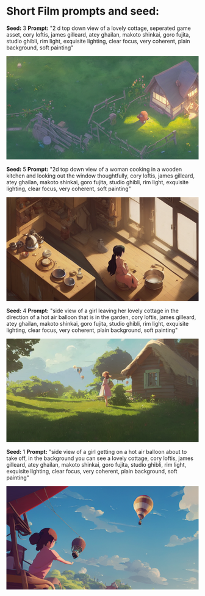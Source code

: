 # Short Film prompts and seed:

**Seed:** 3
**Prompt:** "2 d top down view of a lovely cottage, seperated game asset, cory loftis, james gilleard, atey ghailan, makoto shinkai, goro fujita, studio ghibli, rim light, exquisite lighting, clear focus, very coherent, plain background, soft painting"

![](20221120031019_00002_3.png)

**Seed:** 5
**Prompt:** "2d top down view of a woman cooking in a wooden kitchen and looking out the window thoughtfully, cory loftis, james gilleard, atey ghailan, makoto shinkai, goro fujita, studio ghibli, rim light, exquisite lighting, clear focus, very coherent, soft painting"

![](20221120032211_00004_5.png)

**Seed:** 4
**Prompt:** "side view of a girl leaving her lovely cottage in the direction of a hot air balloon that is in the garden, cory loftis, james gilleard, atey ghailan, makoto shinkai, goro fujita, studio ghibli, rim light, exquisite lighting, clear focus, very coherent, plain background, soft painting"

![](20221120033955_00003_4.png)

**Seed:** 1
**Prompt:** "side view of a girl getting on a hot air balloon about to take off, in the background you can see a lovely cottage, cory loftis, james gilleard, atey ghailan, makoto shinkai, goro fujita, studio ghibli, rim light, exquisite lighting, clear focus, very coherent, plain background, soft painting"

![](20221120035226_00000_1.png)